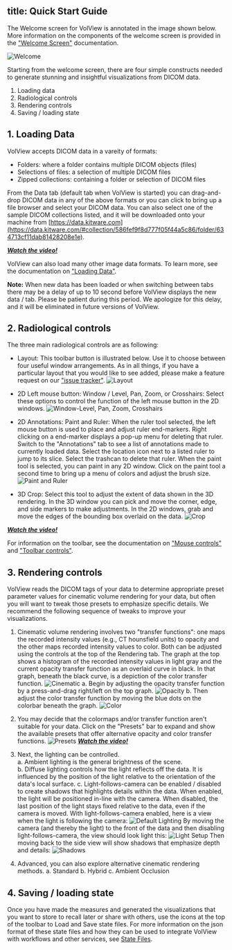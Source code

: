title: Quick Start Guide
----

<style>
table {
  width: 100%;
}
</style>

The Welcome screen for VolView is annotated in the image shown below. More information on the components of the welcome screen is provided in the ["Welcome Screen"](welcome_screen.html) documentation.

![Welcome](../gallery/01-volview-welcome-notes.jpg)

Starting from the welcome screen, there are four simple constructs needed to generate stunning and insightful visualizations from DICOM data.
1. Loading data
2. Radiological controls
3. Rendering controls
4. Saving / loading state

## 1. Loading Data

VolView accepts DICOM data in a vareity of formats:
* Folders: where a folder contains multiple DICOM objects (files)
* Selections of files: a selection of multiple DICOM files
* Zipped collections: containing a folder or selection of DICOM files

From the Data tab (default tab when VolView is started) you can drag-and-drop DICOM data in any of the above formats or you can click to bring up a file browser and select your DICOM data.  You can also select one of the sample DICOM collections listed, and it will be downloaded onto your machine from [https://data.kitware.com](https://data.kitware.com/#collection/586fef9f8d777f05f44a5c86/folder/634713cf11dab81428208e1e).

[***Watch the video!***](https://youtu.be/4PvZd7yTzf0)

VolView can also load many other image data formats.  To learn more, see the documentation on ["Loading Data"](loading_data.html).

**Note:** When new data has been loaded or when switching between tabs there may be a delay of up to 10 second before VolView displays the new data / tab. Please be patient during this period.  We apologize for this delay, and it will be eliminated in future versions of VolView.

## 2. Radiological controls

The three main radiological controls are as following:

* Layout: This toolbar button is illustrated below. Use it to choose between four useful window arrangements.  As in all things, if you have a particular layout that you would like to see added, please make a feature request on our ["issue tracker"](https://github.com/Kitware/VolView/issues).  ![Layout](../gallery/07-volview-layout-notes.jpg)

* 2D Left mouse button: Window / Level, Pan, Zoom, or Crosshairs: Select these options to control the function of the left mouse button in the 2D windows.  ![Window-Level, Pan, Zoom, Crosshairs](../gallery/10-volview-wl-pan-zoom-notes.jpg)

* 2D Annotations: Paint and Ruler: When the ruler tool selected, the left mouse button is used to place and adjust ruler end-markers.  Right clicking on a end-marker displays a pop-up menu for deleting that ruler.  Switch to the "Annotations" tab to see a list of annotations made to currently loaded data.  Select the location icon next to a listed ruler to jump to its slice.  Select the trashcan to delete that ruler.  When the paint tool is selected, you can paint in any 2D window.  Click on the paint tool a second time to bring up a menu of colors and adjust the brush size. ![Paint and Ruler](../gallery/11-volview-paint-notes.jpg)

* 3D Crop: Select this tool to adjust the extent of data shown in the 3D rendering.  In the 3D window you can pick and move the corner, edge, and side markers to make adjustments.  In the 2D windows, grab and move the edges of the bounding box overlaid on the data. ![Crop](../gallery/13-volview-crop.jpg)

[***Watch the video!***](https://youtu.be/Bj4ijh_VLUQ)

For information on the toolbar, see the documentation on ["Mouse controls"](mouse_controls.html) and ["Toolbar controls"](toolbar.html).


## 3. Rendering controls

VolView reads the DICOM tags of your data to determine appropriate preset parameter values for cinematic volume rendering for your data, but often you will want to tweak those presets to emphasize specific details.  We recommend the following sequence of tweaks to improve your visualizations.

1. Cinematic volume rendering involves two "transfer functions": one maps the recorded intensity values (e.g., CT hounsfield units) to opacity and the other maps recorded intensity values to color.   Both can be adjusted using the controls at the top of the Rendering tab.   The graph at the top shows a histogram of the recorded intensity values in light gray and the current opacity transfer function as an overlaid curve in black.  In that graph, beneath the black curve, is a depiction of the color transfer function. ![Cinematic](../gallery/16-volview-rendering.jpg)
    a. Begin by adjusting the opacity transfer function by a press-and-drag right/left on the top graph.  ![Opacity](../gallery/17-volview-opacity-notes.jpg)
    b. Then adjust the color transfer function by moving the blue dots on the colorbar beneath the graph.  ![Color](../gallery/17-volview-colormap-notes.jpg)

2. You may decide that the colormaps and/or transfer function aren't suitable for your data.  Click on the "Presets" bar to expand and show the available presets that offer alternative opacity and color transfer functions. ![Presets](../gallery/18-volview-presets.jpg)
[***Watch the video!***](https://youtu.be/eyrGd-meg6I)

3. Next, the lighting can be controlled.  
    a. Ambient lighting is the general brightness of the scene.  
    b. Diffuse lighting controls how the light reflects off the data.  It is influenced by the position of the light relative to the orientation of the data's local surface.
    c. Light-follows-camera can be enabled / disabled to create shadows that highlights details within the data.  When enabled, the light will be positioned in-line with the camera.   When disabled, the last position of the light stays fixed relative to the data, even if the camera is moved. With light-follows-camera enabled, here is a view when the light is following the camera: ![Default Lighting](../gallery/20-volview-lightfollowcamera1.jpg)  By moving the camera (and thereby the light) to the front of the data and then disabling light-follows-camera, the view should look light this: ![Light Setup](../gallery/20-volview-lightfollowcamera2.jpg)  Then moving back to the side view will show shadows that emphasize depth and details: ![Shadows](../gallery/20-volview-lightfollowcamera3.jpg)

4. Advanced, you can also explore alternative cinematic rendering methods.
    a. Standard
    b. Hybrid
    c. Ambient Occlusion

## 4. Saving / loading state

Once you have made the measures and generated the visualizations that you want to store to recall later or share with others, use the icons at the top of the toolbar to Load and Save state files.   For more information on the json format of these state files and how they can be used to integrate VolView with workflows and other services, see [State Files](state_files.html).
